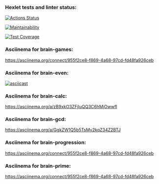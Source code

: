 ### Hexlet tests and linter status:
[![Actions Status](https://github.com/Spring-Silver-Bird/python-project-lvl1/workflows/hexlet-check/badge.svg)](https://github.com/Spring-Silver-Bird/python-project-lvl1/actions)

[![Maintainability](https://api.codeclimate.com/v1/badges/c6d4902fcfb210a114c9/maintainability)](https://codeclimate.com/github/Spring-Silver-Bird/python-project-lvl1/maintainability)

[![Test Coverage](https://api.codeclimate.com/v1/badges/c6d4902fcfb210a114c9/test_coverage)](https://codeclimate.com/github/Spring-Silver-Bird/python-project-lvl1/test_coverage)

### Asciinema for brain-games:

https://asciinema.org/connect/955f2ce8-f869-4a68-97cd-fd48fa926ceb

### Asciinema for brain-even:

[![asciicast](https://asciinema.org/a/dqeJS1BAOqbSCDJT4focc3nKg.svg)](https://asciinema.org/a/dqeJS1BAOqbSCDJT4focc3nKg)

### Asciinema for brain-calc:

https://asciinema.org/a/zB9xkO3ZFjluQQ3C6hMjOwwfl

### Asciinema for brain-gcd:

https://asciinema.org/a/GgkZW1Q5b5TsMy2kqZ34Z2BTJ

### Asciinema for brain-progression:

https://asciinema.org/connect/955f2ce8-f869-4a68-97cd-fd48fa926ceb

### Asciinema for brain-prime:

https://asciinema.org/connect/955f2ce8-f869-4a68-97cd-fd48fa926ceb
